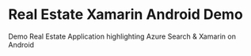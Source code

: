 # Real Estate Xamarin Android Demo
Demo Real Estate Application highlighting Azure Search &amp; Xamarin on Android
